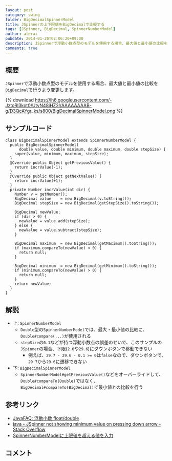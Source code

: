 ```yaml
---
layout: post
category: swing
folder: BigDecimalSpinnerModel
title: JSpinnerの上下限値をBigDecimalで比較する
tags: [JSpinner, BigDecimal, SpinnerNumberModel]
author: aterai
pubdate: 2014-01-20T02:06:20+09:00
description: JSpinnerで浮動小数点型のモデルを使用する場合、最大値と最小値の比較をBigDecimalで行うよう変更します。
comments: true
---
```

## 概要
`JSpinner`で浮動小数点型のモデルを使用する場合、最大値と最小値の比較を`BigDecimal`で行うよう変更します。

{% download https://lh6.googleusercontent.com/-JztoRl3kot0/UtvN48iHZ3I/AAAAAAAAB-g/D3QcAYgr_ks/s800/BigDecimalSpinnerModel.png %}

## サンプルコード
<pre class="prettyprint"><code>class BigDecimalSpinnerModel extends SpinnerNumberModel {
  public BigDecimalSpinnerModel(
      double value, double minimum, double maximum, double stepSize) {
    super(value, minimum, maximum, stepSize);
  }
  @Override public Object getPreviousValue() {
    return incrValue(-1);
  }
  @Override public Object getNextValue() {
    return incrValue(+1);
  }
  private Number incrValue(int dir) {
    Number v = getNumber();
    BigDecimal value    = new BigDecimal(v.toString());
    BigDecimal stepSize = new BigDecimal(getStepSize().toString());

    BigDecimal newValue;
    if (dir &gt; 0) {
      newValue = value.add(stepSize);
    } else {
      newValue = value.subtract(stepSize);
    }

    BigDecimal maximum  = new BigDecimal(getMaximum().toString());
    if (maximum.compareTo(newValue) &lt; 0) {
      return null;
    }

    BigDecimal minimum  = new BigDecimal(getMinimum().toString());
    if (minimum.compareTo(newValue) &gt; 0) {
      return null;
    }
    return newValue;
  }
}
</code></pre>

## 解説
- 上: `SpinnerNumberModel`
    - `Double`型の`SpinnerNumberModel`では、最大・最小値の比較に、`Double#compare(...)`が使用される
    - `stepSize`の`0.1`などが持つ浮動小数点の誤差のせいで、このサンプルの`JSpinner`の場合、下限(`2.0`や`29.6`)にダウンボタンで移動できない
        - 例えば、`29.7 - 29.6 - 0.1 >= 0`は`false`なので、ダウンボタンで、`29.7`から`29.6`に遷移できない
- 下: `BigDecimalSpinnerModel`
    - `SpinnerNumberModel#getPreviousValue()`などをオーバーライドして、`Double#compareTo(Double)`ではなく、`BigDecimal#compareTo(BigDecimal)`で最小値との比較を行う

<!-- dummy comment line for breaking list -->

## 参考リンク
- [JavaFAQ: 浮動小数 float/double](http://homepage1.nifty.com/docs/java/faq/S029.html)
- [java - JSpinner not showing minimum value on pressing down arrow - Stack Overflow](http://stackoverflow.com/questions/21158043/jspinner-not-showing-minimum-value-on-pressing-down-arrow)
- [SpinnerNumberModelに上限値を超える値を入力](http://ateraimemo.com/Swing/SpinnerNumberModel.html)

<!-- dummy comment line for breaking list -->

## コメント

